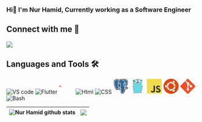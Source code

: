 ### Hi👋 I'm Nur Hamid, Currently working as a Software Engineer

## Connect with me 📝
<a href='https://www.linkedin.com/in/nur-hamid' target="_blank"> <img align="center" src="https://img.shields.io/badge/LinkedIn-0077B5?style=for-the-badge&logo=linkedin&logoColor=white" /></a>

## Languages and Tools 🛠
<p>
   <!-- Vs Code -->   
   <img src="https://img.icons8.com/fluent/48/000000/visual-studio-code-2019.png" alt="VS code" width="40" height="40"/>
   <!-- Flutter -->   
   <img src="https://img.icons8.com/color/512/flutter.png" alt="Flutter" width="40" height="40"/>
   <svg xmlns="http://www.w3.org/2000/svg" viewBox="0 0 2100 500" width="40" height="40">
                    <style>
                        tspan { white-space:pre }
                        .shp0 { fill: #dd4814 }
                    </style>
                    <path class="shp0" d="M148.2 411C127.67 401.93 113.72 382.39 111.89 360.01C113.09 336.99 125.25 315.95 144.56 303.4C141.39 311.13 142.16 319.93 146.56 327C151.57 334 160.19 337.36 168.63 335.61C180.65 332.23 187.69 319.75 184.31 307.72C183.11 303.51 180.71 299.69 177.43 296.81C163.83 285.75 157 268.37 159.43 251C161.76 241.8 166.85 233.48 174.04 227.2C168.64 241.6 183.87 255.81 194.09 262.8C212.23 273.68 229.69 285.64 246.41 298.61C264.68 313.01 274.64 335.55 273.08 358.61C268.97 383.15 251.61 403.41 227.95 411.01C275.28 400.48 324.08 362.88 325.01 309.55C324.08 266.88 298.61 228.59 259.68 211.15L257.95 211.15C258.81 213.24 259.23 215.49 259.15 217.76C259.28 216.29 259.28 214.83 259.15 213.36C259.36 215.09 259.36 216.83 259.15 218.56C256.19 230.69 243.95 238.16 231.79 235.2C226.93 234 222.59 231.27 219.47 227.33C203.87 207.33 219.47 184.57 222.08 162.57C223.68 134.44 210.83 107.55 188.03 91.11C199.44 110.13 184.24 135.11 173.19 149.32C162.12 163.53 146.12 174.12 133.08 186.52C119.03 199.59 106.15 213.96 94.59 229.32C69.6 259.85 59.79 300.12 67.92 338.72C79.07 375.92 109.99 403.87 148.12 411.12L148.33 411.12L148.2 411Z"></path></svg>
   <!-- Html -->   
   <img src="https://img.icons8.com/color/48/000000/html-5--v1.png" alt="Html" width="40" height="40"/>
   <!-- CSS -->   
   <img src="https://img.icons8.com/color/48/000000/css3.png" alt="CSS" width="40" height="40"/>
   <!-- Postgresql -->   
   <img src="https://raw.githubusercontent.com/devicons/devicon/master/icons/postgresql/postgresql-original.svg" alt="Postgresql" width="40" height="40"/>
   <!-- Golang -->   
   <img src="https://raw.githubusercontent.com/devicons/devicon/master/icons/go/go-original.svg" alt="Golang" width="40" height="40"/>
   <!-- JavaScript -->   
   <img src="https://raw.githubusercontent.com/devicons/devicon/master/icons/javascript/javascript-original.svg" alt="Javascript" width="40" height="40"/>
   <!-- Ubuntu -->   
   <img src="https://raw.githubusercontent.com/github/explore/80688e429a7d4ef2fca1e82350fe8e3517d3494d/topics/ubuntu/ubuntu.png" alt="Ubuntu" width="40" height="40"/>
   <!-- Git -->   
   <img src="https://raw.githubusercontent.com/devicons/devicon/master/icons/git/git-original.svg" alt="Git" width="40" height="40"/>
   <!-- Bash -->   
   <img src="https://img.icons8.com/ios-glyphs/60/79589f/console.png" alt="Bash"  width="40" height="40"/>
</p>

| <img align="center" src="https://github-readme-stats.vercel.app/api?username=nurhamidqq&show_icons=true&include_all_commits=true&theme=buefy&hide_border=true" alt="Nur Hamid github stats" /> | <img align="center" src="https://github-readme-streak-stats.herokuapp.com/?user=nurhamidqq" />|
| ------------- | ------------- |
